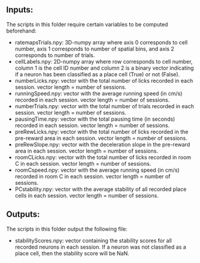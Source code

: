 ## Inputs:

The scripts in this folder require certain variables to be computed beforehand: 
- ratemapsTrials.npy: 3D-numpy array where axis 0 corresponds to cell number, axis 1 corresponds to number of spatial bins, and axis 2 corresponds to number of trials.
- cellLabels.npy: 2D-numpy array where row corresponds to cell number, column 1 is the cell ID number and column 2 is a binary vector indicating if a neuron has been classified as a place cell (True) or not (False). 
- numberLicks.npy: vector with the total number of licks recorded in each session. vector length = number of sessions.
- runningSpeed.npy: vector with the average running speed (in cm/s) recorded in each session. vector length = number of sessions.
- numberTrials.npy: vector with the total number of trials recorded in each session. vector length = number of sessions.
- pausingTime.npy: vector with the total pausing time (in seconds) recorded in each session. vector length = number of sessions.
- preRewLicks.npy: vector with the total number of licks recorded in the pre-reward area in each session. vector length = number of sessions.
- preRewSlope.npy: vector with the deceleration slope in the pre-reward area in each session. vector length = number of sessions.
- roomCLicks.npy: vector with the total number of licks recorded in room C in each session. vector length = number of sessions.
- roomCspeed.npy: vector with the average running speed (in cm/s) recorded in room C in each session. vector length = number of sessions.
- PCstability.npy: vector with the average stability of all recorded place cells in each session. vector length = number of sessions.

## Outputs:

The scripts in this folder output the following file: 
- stabilityScores.npy: vector containing the stability scores for all recorded neurons in each session. If a neuron was not classified as a place cell, then the stability score will be NaN. 
